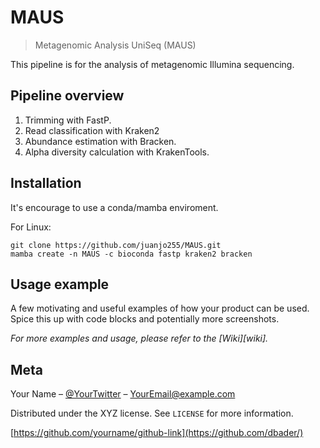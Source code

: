 # MAUS
> Metagenomic Analysis UniSeq (MAUS)

This pipeline is for the analysis of metagenomic Illumina sequencing.


## Pipeline overview
1. Trimming with FastP.
2. Read classification with Kraken2
3. Abundance estimation with Bracken.
4. Alpha diversity calculation with KrakenTools. 

## Installation

It's encourage to use a conda/mamba enviroment.

For Linux:

```
git clone https://github.com/juanjo255/MAUS.git
mamba create -n MAUS -c bioconda fastp kraken2 bracken 
```

## Usage example

A few motivating and useful examples of how your product can be used. Spice this up with code blocks and potentially more screenshots.

_For more examples and usage, please refer to the [Wiki][wiki]._


## Meta

Your Name – [@YourTwitter](https://twitter.com/dbader_org) – YourEmail@example.com

Distributed under the XYZ license. See ``LICENSE`` for more information.

[https://github.com/yourname/github-link](https://github.com/dbader/)

